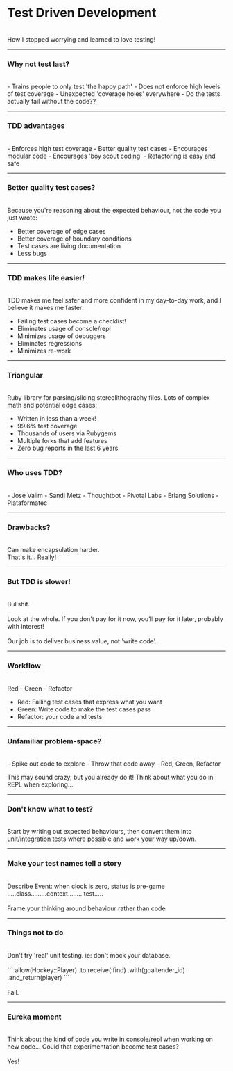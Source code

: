 # Test Driven Development
<br>
<span class="aside">How I stopped worrying and learned to love testing!</span>

---

### Why not test last?
<br>
- Trains people to only test 'the happy path'
- Does not enforce high levels of test coverage
- Unexpected 'coverage holes' everywhere
- Do the tests actually fail without the code??

---

### TDD advantages
<br>
- Enforces high test coverage
- Better quality test cases
- Encourages modular code
- Encourages 'boy scout coding'
- Refactoring is easy and safe

---

### Better quality test cases?
<br>
Because you're reasoning about the expected behaviour, not the code you just wrote:

- Better coverage of edge cases
- Better coverage of boundary conditions
- Test cases are living documentation
- Less bugs

---

### TDD makes life easier!
<br>
TDD makes me feel safer and more confident in my day-to-day work, and I believe it makes me faster:

- Failing test cases become a checklist!
- Eliminates usage of console/repl
- Minimizes usage of debuggers
- Eliminates regressions
- Minimizes re-work

---

### Triangular
<br>
Ruby library for parsing/slicing stereolithography files. Lots of complex math and potential edge cases:

- Written in less than a week!
- 99.6% test coverage
- Thousands of users via Rubygems
- Multiple forks that add features
- Zero bug reports in the last 6 years

---

### Who uses TDD?
<br>
- Jose Valim
- Sandi Metz
- Thoughtbot
- Pivotal Labs
- Erlang Solutions
- Plataformatec

---

### Drawbacks?
<br>
Can make encapsulation harder.
<br>
That's it... Really!

---

### But TDD is slower!
<br>
Bullshit.
<br>
<br>
Look at the whole. If you don't pay for it now, you'll pay for it later, probably with interest!
<br>
<br>
Our job is to deliver business value, not 'write code'.

---

### Workflow
<br>
Red  -  Green  -  Refactor

- Red: Failing test cases that express what you want
- Green: Write code to make the test cases pass
- Refactor: your code and tests

---

### Unfamiliar problem-space?
<br>
- Spike out code to explore
- Throw that code away
- Red, Green, Refactor

This may sound crazy, but you already do it! Think about what you do in REPL when exploring...

---

### Don't know what to test?
<br>
Start by writing out expected behaviours, then convert them into unit/integration tests where possible and work your way up/down.

---

### Make your test names tell a story
<br>
Describe Event: when clock is zero, status is pre-game
.....class.........context.........test.....
<br>
<br>
Frame your thinking around behaviour rather than code

---

### Things not to do
<br>
Don't try 'real' unit testing. ie: don't mock your database.
<br>
<br>
```
	allow(Hockey::Player)
      .to receive(:find)
      .with(goaltender_id)
      .and_return(player)
```
<br>
<br>
Fail.

---

### Eureka moment
<br>
Think about the kind of code you write in console/repl when working on new code... Could that experimentation become test cases?
<br>
<br>
Yes!